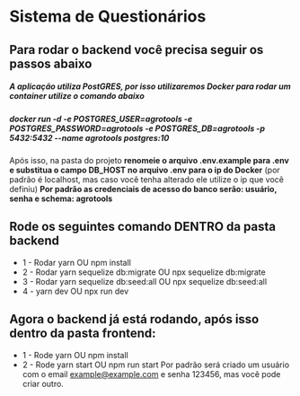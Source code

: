 # Sistema de Questionários

## Para rodar o backend você precisa seguir os passos abaixo

##### A aplicação utiliza PostGRES, por isso utilizaremos Docker para rodar um container utilize o comando abaixo

##### docker run -d -e POSTGRES_USER=agrotools -e POSTGRES_PASSWORD=agrotools -e POSTGRES_DB=agrotools -p 5432:5432 --name agrotools postgres:10 

Após isso, na pasta do projeto **renomeie o arquivo .env.example para .env e substitua o campo DB_HOST no arquivo .env para o ip do Docker** 
(por padrão é localhost, mas caso você tenha alterado ele utilize o ip que você definiu)
**Por padrão as credenciais de acesso do banco serão: usuário, senha e schema: agrotools**

## Rode os seguintes comando DENTRO da pasta backend 

- 1 - Rodar yarn OU npm install
- 2 - Rodar yarn sequelize db:migrate OU npx sequelize db:migrate
- 3 - Rodar yarn sequelize db:seed:all OU npx sequelize db:seed:all  
- 4 - yarn dev OU npx run dev

## Agora o backend já está rodando, após isso dentro da pasta frontend: 
- 1 - Rode yarn OU npm install
- 2 - Rode yarn start OU npm run start
Por padrão será criado um usuário com o email example@example.com e senha 123456, mas você pode criar outro.